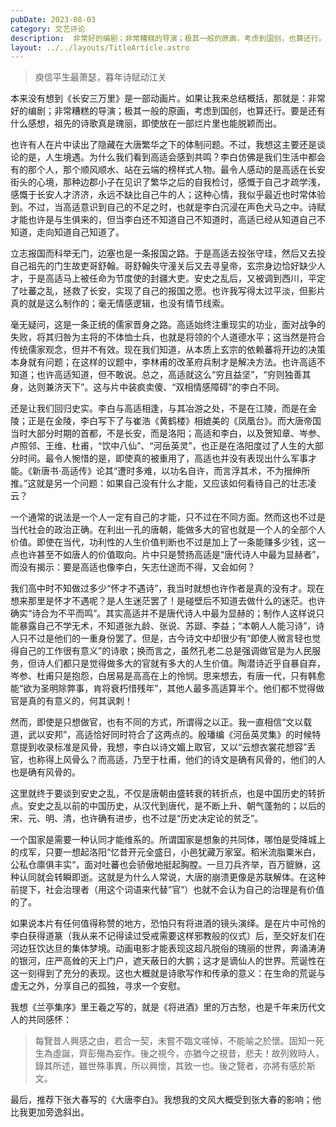 ```yaml
---
pubDate: 2023-08-03
category: 文艺评论
description:  非常好的编剧；非常糟糕的导演；极其一般的原画，考虑到国创，也算还行。
layout: ../../layouts/TitleArticle.astro
---
```


> 庾信平生最萧瑟，暮年诗赋动江关

本来没有想到《长安三万里》是一部动画片。如果让我来总结概括，那就是：非常好的编剧；非常糟糕的导演；极其一般的原画，考虑到国创，也算还行。要是还有什么感想，祖先的诗歌真是瑰丽，即使放在一部烂片里也能脱颖而出。

也许有人在片中读出了隐藏在大唐繁华之下的体制问题。不过，我想这主要还是谈论的是，人生境遇。为什么我们看到高适会感到共鸣？李白仿佛是我们生活中都会有的那个人，那个顺风顺水、站在云端的榜样式人物。最令人感动的是高适在长安街头的心境，那种边郡小子在见识了繁华之后的自我检讨，感慨于自己才疏学浅，感慨于长安人才济济，永远不缺比自己牛的人；这种心情，我似乎最近也时常体验到。不过，当高适意识到自己的不足之时，也就是李白沉浸在声色犬马之中。诗赋才能也许是与生俱来的，但当李白还不知道自己不知道时，高适已经从知道自己不知道，走向知道自己知道了。

立志报国而科举无门，边塞也是一条报国之路。于是高适去投张守珪，然后又去投自己祖先的门生故吏哥舒翰。哥舒翰失守潼关后又去寻皇帝，玄宗身边恰好缺少人才，于是高适马上被任命为节度使的封疆大吏。安史之乱后，又被调到西川，平定了吐蕃之乱，拯救了长安，实现了自己的报国之愿。也许我写得太过平淡，但影片真的就是这么制作的；毫无情感逻辑，也没有情节线索。

毫无疑问，这是一条正统的儒家晋身之路。高适始终注重现实的功业，面对战争的失败，将其归咎为主将的不体恤士兵，也就是将领的个人道德水平；这当然是符合传统儒家观念，但并不有效。现在我们知道，从本质上玄宗的依赖蕃将开边的决策本身就有问题；在这样的议题中，李林甫的改革府兵制才是解决方法。也许高适不知道；也许高适知道，但不敢说。总之，高适就这么“穷且益坚”，“穷则独善其身，达则兼济天下”。这与片中装疯卖傻、“双相情感障碍”的李白不同。

还是让我们回归史实。李白与高适相逢，与其冶游之处，不是在江陵，而是在金陵；正是在金陵，李白写下了与崔浩《黄鹤楼》相媲美的《凤凰台》。而大唐帝国当时大部分时期的首都，不是长安，而是洛阳；高适和李白，以及贺知章、岑参、卢照邻、王维、杜甫，“饮中八仙”、“河岳英灵”，也正是在洛阳度过了人生的大部分时间。最令人惋惜的是，即使真的被重用了，高适也并没有表现出什么军事才能。《新唐书·高适传》论其“遭时多难，以功名自许，而言浮其术，不为搢绅所推。”这就是另一个问题：如果自己没有什么才能，又应该如何看待自己的壮志凌云？

一个通常的说法是一个人一定有自己的才能，只不过在不同方面。然而这也不过是当代社会的政治正确。在利出一孔的唐朝，能做多大的官也就是一个人的全部个人价值。即使在当代，功利性的人生价值判断也不过是加上了一条能赚多少钱，这一点也许甚至不如唐人的价值取向。片中只是赞扬高适是“唐代诗人中最为显赫者”，而没有揭示：要是高适也像李白，矢志仕途而不得，又会如何？

我们高中时不知做过多少“怀才不遇诗”，我当时就想也许作者是真的没有才。现在想来那里是怀才不遇呢？是人生迷茫罢了！是碰壁后不知道去做什么的迷茫。也许确实“诗合为不平而鸣”。其实高适并不是唐代诗人中最为显赫的；制作人这样说只能暴露自己不学无术，不知道张九龄、张说、苏颋、李益；“本朝人人能习诗”，诗人只不过是他们的一重身份罢了。但是，古今诗文中却很少有“即使人微言轻也觉得自己的工作很有意义”的诗歌；换而言之，虽然孔老二总是强调做官是为人民服务，但诗人们都只是觉得做多大的官就有多大的人生价值。陶潜诗近乎自暴自弃，岑参、杜甫只是抱怨，白居易是高高在上的怜悯。思来想去，有唐一代，只有韩愈能“欲为圣明除弊事，肯将衰朽惜残年”，其他人最多高适算半个。他们都不觉得做官是真的有意义的，何其讽刺！

然而，即使是只想做官，也有不同的方式，所谓得之以正。我一直相信“文以载道，武以安邦”，高适恰好同时符合了这两点的。殷璠编《河岳英灵集》的时候特意提到收录标准是风骨，我想，李白以诗文媚上取官，又以“云想衣裳花想容”丢官，也称得上风骨么？而高适，乃至于杜甫，他们的诗文是确有风骨的，他们的人也是确有风骨的。

这里就终于要谈到安史之乱，不仅是唐朝由盛转衰的转折点，也是中国历史的转折点。安史之乱以前的中国历史，从汉代到唐代，是不断上升、朝气蓬勃的；以后的宋、元、明、清，也许确有进步，也不过是“历史决定论的贫乏”。

一个国家是需要一种认同才能维系的。所谓国家是想象的共同体，哪怕是受降城上的戍军，只要一想起洛阳“忆昔开元全盛日，小邑犹藏万家室。稻米流脂粟米白，公私仓廪俱丰实“，面对吐蕃也会骄傲地挺起胸膛。一旦刀兵齐举，百万貔貅，这种认同就会转瞬即逝。这就是为什么人常说，大唐的崩溃更像是苏联解体。在这种前提下，社会治理者（用这个词语来代替”官“）也就不会认为自己的治理是有价值的了。

如果说本片有任何值得称赞的地方，恐怕只有将进酒的镜头演绎。是在片中可怜的李白获得道篆（我从来不记得读过受戒需要这样邪教般的仪式）后，至交好友们在河边狂饮达旦的集体梦境。动画电影才能表现这超凡脱俗的瑰丽的世界，奔涌涛涛的银河，庄严高耸的天上门户，遮天蔽日的大鹏；这才是谪仙人的世界。荒诞性在这一刻得到了充分的表现。这也大概就是诗歌写作和传承的意义：在生命的荒诞与虚无之外，分享自己的孤独，寻求一个安慰。

我想《兰亭集序》里王羲之写的，就是《将进酒》里的万古愁，也是千年来历代文人的共同感怀：

> 每覽昔人興感之由，若合一契，未嘗不臨文嗟悼，不能喻之於懷。固知一死生為虛誕，齊彭殤為妄作。後之視今，亦猶今之視昔，悲夫！故列敘時人，錄其所述，雖世殊事異，所以興懷，其致一也。後之覽者，亦將有感於斯文。

最后，推荐下张大春写的《大唐李白》。我想我的文风大概受到张大春的影响；他比我更加旁逸斜出。

